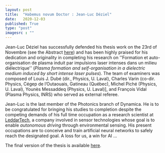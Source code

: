 ```yaml
---
layout: post
title:  "Habemus novum Doctor : Jean-Luc Déziel"
date:   2020-12-03
published: True
type: "post"
imagesrc : ""
---
```


Jean-Luc Déziel has successfully defended his thesis work on the 23rd of Novembre  (see the Abstract [here](/assets/pdf/affiches/2020-11-23-jean-luc-soutenance.pdf)) and has been highly praised for his dedication and originality in completing his research on ''Formation et auto-organisation de plasma induit par impulsions laser intenses dans un milieu diélectrique'' (*Plasma formation and self-organisation in a dielectric medium induced by short intense laser pulses*). The team of examiners was composed of Louis J. Dubé (dir., Physics, U. Laval), Charles Varin (co-dir. Physics, Cégep de l’Outaouais, Gatineau (Québec), Michel Piché (Physics, U. Laval), Younès Messaddeq (Physics, U. Laval)], and François Vidal (Plasma Physics, INRS) who served as external referee.

Jean-Luc is the last member of the Photonics branch of Dynamica. He is to be congratulated for bringing his studies to completion despite the competing demands of his full time occupation as a research scientist at [LeddarTech](https://leddartech.com/), a company involved in sensor technologies whose goal is to enable *autonomous driving* through environmental sensing.  His present occupations are to conceive and train artificial neural networks to safely reach the designated goal. A loss for us, a win for AI ...  

The final version of the thesis is available [here](/assets/pdf/theses/deziel2020_thesis.pdf).
